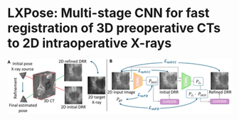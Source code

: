 # LXPose: Multi-stage CNN for fast registration of 3D preoperative CTs to 2D intraoperative X-rays

<p align="center">
  <img src="images/overview.pdf" alt="method" width="600"/>
</p>
